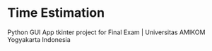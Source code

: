 # Time Estimation
Python GUI App tkinter project for Final Exam
| Universitas AMIKOM Yogyakarta Indonesia
